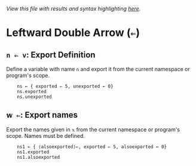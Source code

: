 *View this file with results and syntax highlighting [here](https://mlochbaum.github.io/BQN/help/export.html).*

# Leftward Double Arrow (`⇐`)

## `n ⇐ v`: Export Definition

Define a variable with name `n` and export it from the current namespace or program's scope.

        ns ← { exported ⇐ 5, unexported ← 0}
        ns.exported
        ns.unexported

## `𝕨 ⇐`: Export names

Export the names given in `𝕩` from the current namespace or program's scope. Names must be defined.

        ns1 ← { ⟨alsoexported⟩⇐, exported ⇐ 5, alsoexported ← 0}
        ns1.exported
        ns1.alsoexported

